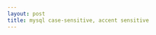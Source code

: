 ```yaml
---
layout: post
title: mysql case-sensitive, accent sensitive
---
```

<!--stackedit_data:
eyJoaXN0b3J5IjpbMzU2ODQwNTMzXX0=
-->